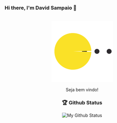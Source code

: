 ### Hi there, I'm David Sampaio 👋
<div align="center">
	<br>
	<img src="https://raw.githubusercontent.com/Aniket965/Aniket965/master/pacman.svg?sanitize=true" width="200" height="200">
	<br>
</div>
<div>
      <p align="center">
        Seja bem vindo! 
        <br>
      </p>
</div>
<div align="center"> 	


### 🏆 Github Status
![My Github Status](https://github-readme-stats.vercel.app/api?username=Davisampaiom&show_icons=true&hide_border=true)

</div>
